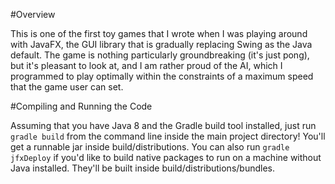 #Overview

This is one of the first toy games that I wrote when I was playing around with JavaFX, the GUI library that is gradually replacing Swing as the Java default. The game is nothing particularly groundbreaking (it's just pong), but it's pleasant to look at, and I am rather proud of the AI, which I programmed to play optimally within the constraints of a maximum speed that the game user can set.

#Compiling and Running the Code

Assuming that you have Java 8 and the Gradle build tool installed, just run `gradle build` from the command line inside the main project directory! You'll get a runnable jar inside build/distributions. You can also run `gradle jfxDeploy` if you'd like to build native packages to run on a machine without Java installed. They'll be built inside build/distributions/bundles.